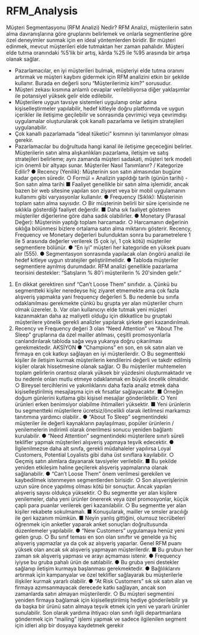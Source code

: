 # RFM_Analysis

Müşteri Segmentasyonu (RFM Analizi) Nedir?
RFM Analizi, müşterilerin satın alma davranışlarına göre gruplarını belirlemek ve onlarla
segmentlerine göre özel deneyimler sunmak için en ideal yöntemlerden biridir.
Bir müşteri edinmek, mevcut müşterileri elde tutmaktan her zaman pahalıdır. Müşteri elde
tutma oranındaki %5'lik bir artış, kârda %25 ile %95 arasında bir artışa olanak sağlar.
- Pazarlamacılar, en iyi müşterileri bulmak, müşteriyi elde tutma oranını artırmak ve
müşteri kaybını gidermek için RFM analizini etkin bir şekilde kullanır.
Burada en değerli soru “Müşterilerimiz kim?” sorusudur.
- Müşteri zekası kısmına anlamlı cevaplar verilebiliyorsa diğer yaklaşımlar ile
potansiyel yüksek gelir elde edilebilir.
- Müşterilere uygun tavsiye sistemleri uygulanıp onlar adına kişiselleştirmeler
yapılabilir, hedef kitleyle doğru platformda ve uygun içerikler ile iletişime geçilebilir
ve sonrasında çevrimiçi veya çevrimdışı uygulamalar oluşturularak çok kanallı
pazarlama ve iletişim stratejileri uygulanabilir.
- Çok kanallı pazarlamada “ideal tüketici” kısmının iyi tanımlanıyor olması gerekir.
- Pazarlamacılar bu doğrultuda hangi kanal ile iletişime geçeceğini belirler.
Müşterilerin satın alma alışkanlıkları pazarlama, iletişim ve satış stratejileri belirleme; aynı
zamanda müşteri sadakati, müşteri terk modeli için önemli bir altyapı sunar.
Müşteriler Nasıl Tanımlanır? / Kategorize Edilir?
● Recency (Yenilik): Müşterinin son satın almasından bugüne kadar geçen süredir.
○ Formül = Analizin yapıldığı tarih (günün tarihi) - Son satın alma tarihi
■ Faaliyet genellikle bir satın alma işlemidir, ancak bazen bir web
sitesine yapılan son ziyaret veya bir mobil uygulamanın kullanımı gibi
varyasyonlar kullanılır.
● Frequency (Sıklık): Müşterinin toplam satın alma sayısıdır.
○ Bir müşterinin belirli bir süre içerisinde ne sıklıkla gösterdiği faaliyet değerdir.
■ Daha sık faaliyet gösteren müşteriler diğerlerine göre daha sadık
olabilirler.
● Monetary (Parasal Değer): Müşterinin yaptığı toplam harcamadır.
○ Harcamanın değerinin sıklığa bölünmesi bizlere ortalama satın alma miktarını
gösterir.
Recency, Frequency ve Monetary değerleri bulunduktan sonra bu parametrelere 1 ile 5
arasında değerler verilerek (5 çok iyi, 1 çok kötü) müşteriler segmentlere bölünür.
● “En iyi” müşteri her kategoride en yüksek puanı alır (555).
● Segmentasyon sonrasında yapılacak olan öngörü analizi ile hedef kitleye uygun
stratejiler geliştirilmelidir.
● Tabloda müşteriler segmentlere ayrılmış durumdadır.
RFM analizi genellikle pazarlama teorisini destekler: “Satışların %
80'i müşterilerin % 20'sinden gelir.”
1. En dikkat gerektiren sınıf “Can’t Loose Them” sınıfıdır.
a. Çünkü bu segmentteki kişiler neredeyse hiç ziyaret etmemekte ama çok fazla
alışveriş yapmakta yani frequency değerleri 5. Bu nedenle bu sınıfa
odaklanılması gerekmekte çünkü bu grupta yer alan müşteriler churn olmak
üzereler.
b. Var olan kullanıcıyı elde tutmak yeni müşteri kazanmaktan daha az maliyetli
olduğu için dikkatlice bu gruptaki müşterilere yönelik gerekli analizler
yapılarak şirkete geri kazandırılmalı.
2. Recency ve Frequency değeri 3 olan “Need Attention” ve “About The Sleep”
gruplarına da özel mailler atılması, çeşitli promosyonlarla canlandırılarak tabloda sağa
veya yukarıya doğru çıkarılması gerekmektedir.
AKSİYON
● “Champions” en son, en sık satın alan ve firmaya en çok katkıyı sağlayan en iyi
müşterilerdir.
○ Bu segmentteki kişiler ile iletişim kurmak müşterilerin kendilerini değerli ve
takdir edilmiş kişiler olarak hissetmesine olanak sağlar.
○ Bu müşteriler muhtemelen toplam gelirlerin orantısız olarak yüksek bir
yüzdesini oluşturmaktadır ve bu nedenle onları mutlu etmeye odaklanmak
en büyük öncelik olmalıdır.
○ Bireysel tercihlerini ve yakınlıklarını daha fazla analiz etmek daha
kişiselleştirilmiş mesajlaşma için ek fırsatlar sağlayacaktır.
■ Örneğin doğum günlerini kutlama gibi kişisel mesajlar gönderilebilir.
○ Yeni ürünleri erken benimsiyor olabilme ihtimalleri yüksektir.
■ Yeni ürünlerin bu segmentteki müşterilere ücretsiz/öncelikli olarak
iletilmesi markamızı tanıtımına yardımcı olabilir..
● “About To Sleep” segmentindeki müşteriler ile değerli kaynakların paylaşılması,
popüler ürünlerin / yenilemelerin indirimli olarak önerilmesi sonucu yeniden bağlantı
kurulabilir.
● “Need Attention” segmentindeki müşterilere sınırlı süreli teklifler yapmak
müşterileri alışveriş yapmaya teşvik edecektir.
● İlgilenilmezse daha alt sınıfa, gerekli müdahaleler yapılırsa Loyal Customers,
Potential Loyalists gibi daha üst sınıflara kayılabilir.
○ Geçmiş satın alımlara dayanarak tavsiyeler verilebilir.
■ Bu şekilde yeniden etkileşim haline geçilerek alışveriş yapmalarına
olanak sağlanabilir.
● “Can’t Loose Them” önem verilmesi gerekilen ve kaybedilmek istenmeyen
segmentlerden birisidir.
○ Son alışverişlerinin uzun süre önce yapılmış olması kötü bir sonuçtur. Ancak
yapılan alışveriş sayısı oldukça yüksektir.
○ Bu segmentte yer alan kişilere yenilemeler, daha yeni ürünler önererek veya
özel promosyonlar, küçük çaplı para puanlar verilerek geri kazanılabilir.
○ Bu segmentte yer alan kişiler rekabete sokulmamalı.
■ Konuşularak, mailler ve smsler aracılığı ile geri kazanım mümkün.
■ Neyin yanlış gittiğini, olumsuz tecrübeleri öğrenmek için anketler
yaparak anket sonuçları doğrultusunda düzenlemeler yapılabilir.
● “New Customers” uygulamaya henüz yeni gelen grup.
○ Bu sınıf teması en son olan sınıftır ve genelde ya hiç alışveriş yapmazlar ya da
çok az alışveriş yaparlar. Genel RFM puanı yüksek olan ancak sık alışveriş
yapmayan müşterilerdir.
■ Bu grubun her zaman sık alışveriş yapması ve arayı açmaması istenir.
● Frequency iyiyse bu gruba pahalı ürün de satılabilir.
● Bu gruba yeni destekler sağlanıp iletişim kurmaya başlanması
gerekmektedir.
● Bağlılıklarını artırmak için kampanyalar ve özel teklifler
sağlayarak bu müşterilerle ilişkiler kurmak yararlı olabilir.
● “At Risk Customers” sık sık satın alan ve firmaya azımsanmayacak derecede katkı
sağlayan, ancak son zamanlarda satın almayan müşterilerdir.
○ Bu müşteri segmentini yeniden firmaya bağlamak için kişiselleştirilmiş hediye
gönderilebilir ya da başka bir ürünü satın almaya teşvik etmek için yeni ve
yararlı ürünler sunulabilir.
Son olarak yardıma ihtiyacı olan sınıfı ilgili departmanlara göndermek için “mailing” işlemi
yapmak ve sadece ilgilenilen segment için idleri alıp bir dosyaya kaydetmek gerekir
